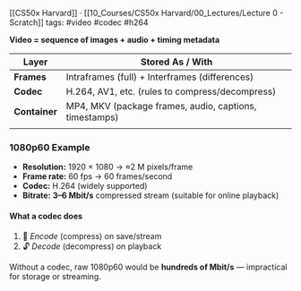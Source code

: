 [[CS50x Harvard]] · [[10_Courses/CS50x Harvard/00_Lectures/Lecture 0 - Scratch]]
tags: #video #codec #h264

**Video = sequence of images + audio + timing metadata**

| Layer         | Stored As / With                                       |
| ------------- | ------------------------------------------------------ |
| **Frames**    | Intraframes (full) + Interframes (differences)         |
| **Codec**     | H.264, AV1, etc. (rules to compress/decompress)        |
| **Container** | MP4, MKV (package frames, audio, captions, timestamps) |
|               |                                                        |

### 1080p60 Example
- **Resolution:** 1920 × 1080 → ≈2 M pixels/frame  
- **Frame rate:** 60 fps → 60 frames/second  
- **Codec:** H.264 (widely supported)  
- **Bitrate:** **3–6 Mbit/s** compressed stream (suitable for online playback)

#### What a codec does
1. 🔐 *Encode* (compress) on save/stream  
2. 🔓 *Decode* (decompress) on playback

Without a codec, raw 1080p60 would be **hundreds of Mbit/s** — impractical for storage or streaming.